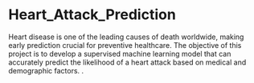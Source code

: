 # Heart_Attack_Prediction
Heart disease is one of the leading causes of death worldwide, making early prediction crucial for preventive healthcare. The objective of this project is to develop a supervised machine learning model that can accurately predict the likelihood of a heart attack based on medical and demographic factors. .
